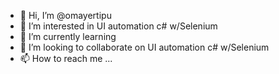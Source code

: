 - 👋 Hi, I’m @omayertipu
- 👀 I’m interested in UI automation c# w/Selenium
- 🌱 I’m currently learning 
- 💞️ I’m looking to collaborate on UI automation c# w/Selenium
- 📫 How to reach me ...

<!---
omayertipu/omayertipu is a ✨ special ✨ repository because its `README.md` (this file) appears on your GitHub profile.
You can click the Preview link to take a look at your changes.
--->
